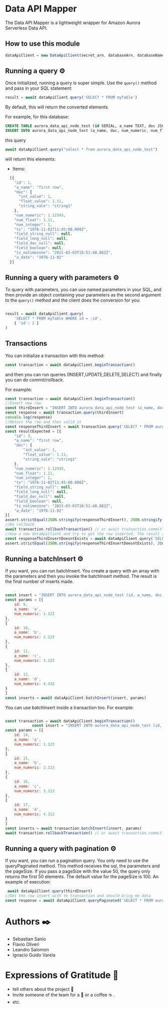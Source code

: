 # Data API Mapper

The Data API Mapper is a lightweight wrapper for Amazon Aurora Serverless Data API.

## How to use this module

```javascript
dataApiClient = new DataApiClient(secret_arn, databaseArn, databaseName, region)
```

## Running a query ⚙️
Once initialized, running a query is super simple. Use the `query()` method and pass in your SQL statement:

```javascript
result = await dataApiClient.query('SELECT * FROM myTable')
```

By default, this will return the converted elements.

For example, for this database:

```sql
CREATE TABLE aurora_data_api_node_test (id SERIAL, a_name TEXT, doc JSONB DEFAULT '{}', num_numeric NUMERIC (10, 5) DEFAULT 0.0, num_float float, num_integer integer, ts TIMESTAMP WITH TIME ZONE, field_string_null TEXT NULL, field_long_null integer NULL, field_doc_null JSONB NULL, field_boolean BOOLEAN NULL, tz_notimezone TIMESTAMP, a_date DATE);
INSERT INTO aurora_data_api_node_test (a_name, doc, num_numeric, num_float, num_integer, ts, tz_notimezone, a_date) VALUES ('first row', '{"string_vale": "string1", "int_value": 1, "float_value": 1.11}', 1.12345, 1.11, 1, '1976-11-02 08:45:00 UTC', '2021-03-03 15:51:48.082288', '1976-11-02');
```

this query 
```javascript 
await dataApiClient.query("select * from aurora_data_api_node_test")
```

will return this elements:

  * Items:
  ```javascript
    [{
      "id": 1,
      "a_name": "first row",
      "doc": {
        "int_value": 1,
        "float_value": 1.11,
        "string_vale": "string1"
      },
      "num_numeric": 1.12345,
      "num_float": 1.11,
      "num_integer": 1,
      "ts": "1976-11-02T11:45:00.000Z",
      "field_string_null": null,
      "field_long_null": null,
      "field_doc_null": null,
      "field_boolean": null,
      "tz_notimezone": "2021-03-03T18:51:48.082Z",
      "a_date": "1976-11-02"
    }]
  ```

## Running a query with parameters ⚙️

To query with parameters, you can use named parameters in your SQL, and then provide an object containing your parameters as the second argument to the `query()` method and the client does the conversion for you:

```javascript

result = await dataApiClient.query(
    'SELECT * FROM myTable WHERE id = :id',
    { 'id': 2 }
)
```

## Transactions

You can initialize a transaction with this method:

```javascript 
const transaction = await dataApiClient.beginTransaction()
```
and then you can run queries (INSERT,UPDATE,DELETE,SELECT) and finally you can do commit/rollback.

For example:
```javascript 
const transaction = await dataApiClient.beginTransaction()
//Insert new row
const thirdInsert = "INSERT INTO aurora_data_api_node_test (a_name, doc, num_numeric, num_float, num_integer, ts, tz_notimezone, a_date) VALUES ('first row', '{\"string_vale\": \"string1\", \"int_value\": 1, \"float_value\": 1.11}', 1.12345, 1.11, 1, '1976-11-02 08:45:00 UTC', '2021-03-03 15:51:48.082288', '1976-11-02');"
const response = await transaction.query(thirdInsert)
console.log(response)
//Obtain the row and then valid it
const responseThirdInsert = await transaction.query('SELECT * FROM aurora_data_api_node_test where id=:id', {id: 3})
const resultExpected = [{
    "id": 3,
    "a_name": "first row",
    "doc": {
        "int_value": 1,
        "float_value": 1.11,
        "string_vale": "string1"
    },
    "num_numeric": 1.12345,
    "num_float": 1.11,
    "num_integer": 1,
    "ts": "1976-11-02T11:45:00.000Z",
    "field_string_null": null,
    "field_long_null": null,
    "field_doc_null": null,
    "field_boolean": null,
    "tz_notimezone": "2021-03-03T18:51:48.082Z",
    "a_date": "1976-11-02"
}]
assert.strictEqual(JSON.stringify(responseThirdInsert), JSON.stringify(resultExpected))
//Do rollback
await transaction.rollbackTransaction() // or await transaction.commitTransaction()
//Use a new dataApiClient and try to get the row inserted. The result should be empty
const responseThirdInsertDoesntExists = await dataApiClient.query('SELECT * FROM aurora_data_api_node_test where id=:id', {id: 3})
assert.strictEqual(JSON.stringify(responseThirdInsertDoesntExists), JSON.stringify([]))
```

## Running a batchInsert ⚙️

If you want, you can run batchInsert. You create a query with an array with the parameters and then you invoke the batchInsert method. The result is the final number of inserts made.

```javascript

const insert = "INSERT INTO aurora_data_api_node_test (id, a_name, doc, num_numeric, num_float, num_integer, ts, tz_notimezone, a_date) VALUES (:id, :a_name, '{\"string_vale\": \"string1\", \"int_value\": 1, \"float_value\": 1.11}',:num_numeric, 1.11, 1, '1976-11-02 08:45:00 UTC', '2021-03-03 15:51:48.082288', '1976-11-02');"
const params = [{
    id: 9,
    a_name: 'a',
    num_numeric: 1.123
},
{
    id: 10,
    a_name: 'b',
    num_numeric: 2.123
},
{
    id: 11,
    a_name: 'c',
    num_numeric: 3.123
},
{
    id: 12,
    a_name: 'd',
    num_numeric: 4.432
}
]
const inserts = await dataApiClient.batchInsert(insert, params)
```

You can use batchInsert inside a transaction too. For example:


```javascript

const transaction = await dataApiClient.beginTransaction()
            const insert = "INSERT INTO aurora_data_api_node_test (id, a_name, doc, num_numeric, num_float, num_integer, ts, tz_notimezone, a_date) VALUES (:id, :a_name, '{\"string_vale\": \"string1\", \"int_value\": 1, \"float_value\": 1.11}',:num_numeric, 1.11, 1, '1976-11-02 08:45:00 UTC', '2021-03-03 15:51:48.082288', '1976-11-02');"
const params = [{
    id: 14,
    a_name: 'a',
    num_numeric: 1.123
},
{
    id: 15,
    a_name: 'b',
    num_numeric: 2.123
},
{
    id: 16,
    a_name: 'c',
    num_numeric: 3.123
},
{
    id: 17,
    a_name: 'd',
    num_numeric: 4.312
}
]
const inserts = await transaction.batchInsert(insert, params)
await transaction.rollbackTransaction() // or await transaction.commitTransaction()
```

## Running a query with pagination ⚙️

If you want, you can run a pagination query. You only need to use the queryPaginated method. This method receives the sql, the parameters and the pageSize. If you pass a pageSize with the value 50, the query only returns the first 50 elements. The default value for the pageSize is 100. An example of execution:

```javascript
 await dataApiClient.query(thirdInsert)
//Get the row insert with te transaction and should bring me data
const response = await dataApiClient.queryPaginated('SELECT * FROM aurora_data_api_node_test', [],50)
```

# Authors ✒️

  * Sebastian Sanio
  * Flavio Oliveri
  * Leandro Salomon
  * Ignacio Guido Varela

# Expressions of Gratitude 🎁

* tell others about the project 📢
* Invite someone of the team for a 🍺  or a coffee ☕ .
* etc.

